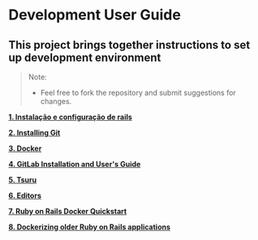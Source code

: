 # Development User Guide

## This project brings together instructions to set up development environment

> Note:
> * Feel free to fork the repository and submit suggestions for changes.

**[1. Instalação e configuração de rails](Instalacao_configuracao_rails.md)**

**[2. Installing Git](Git.md)**

**[3. Docker](docker/Docker.md)**

**[4. GitLab Installation and User's Guide](Gitlab.md)**

**[5. Tsuru](tsuru/Tsuru.md)**

**[6. Editors](Editors.md)**

**[7. Ruby on Rails Docker Quickstart](ruby_on_rails_docker_quickstart.md)**

**[8. Dockerizing older Ruby on Rails applications](dockerizing_older_ruby_on_rails_applications.md)**